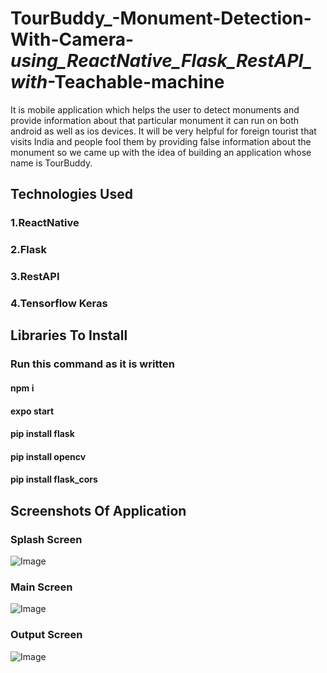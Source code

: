 # TourBuddy_-Monument-Detection-With-Camera-_using_ReactNative_Flask_RestAPI_with_-Teachable-machine
It is mobile application which helps the user to detect monuments and provide information about that particular monument it can run on both android as well as ios devices. It will be very helpful for   foreign tourist that visits India and people fool them by providing false information about the monument so we came up with the idea of building an application whose name is TourBuddy.

## Technologies Used
### 1.ReactNative
### 2.Flask
### 3.RestAPI
### 4.Tensorflow Keras

## Libraries To Install
### Run this command as it is written
#### npm i
#### expo start
#### pip install flask
#### pip install opencv
#### pip install flask_cors

## Screenshots Of Application

### Splash Screen
![Image](https://github.com/zaidkhn/TourBuddy_Monument-Detection-With-Camera-_using_ReactNative_Flask_RestAPI_with_Teachable-machine/blob/main/Images/SplashScreenImage.jpeg?raw=true)

### Main Screen
![Image](https://github.com/zaidkhn/TourBuddy_Monument-Detection-With-Camera-_using_ReactNative_Flask_RestAPI_with_Teachable-machine/blob/main/Images/MainScreen.jpeg?raw=true)

### Output Screen
![Image](https://github.com/zaidkhn/TourBuddy_Monument-Detection-With-Camera-_using_ReactNative_Flask_RestAPI_with_Teachable-machine/blob/main/Images/OutputScreen.jpeg?raw=true)
